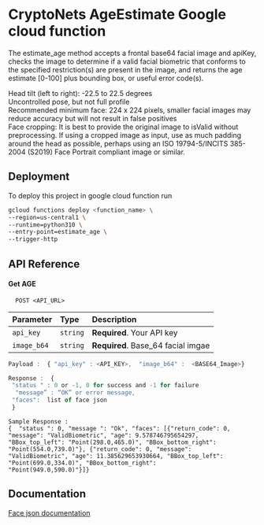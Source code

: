 
# CryptoNets AgeEstimate Google cloud function

The estimate_age method accepts a frontal base64 facial image and apiKey, checks the image to determine if a valid facial biometric that conforms to the specified restriction(s) are present in the image, and returns the age estimate [0-100] plus bounding box, or useful error code(s).


Head tilt (left to right): -22.5 to 22.5 degrees \
Uncontrolled pose, but not full profile\
Recommended minimum face: 224 x 224 pixels, smaller facial images may reduce accuracy but will not result in false positives \
Face cropping: It is best to provide the original image to isValid without preprocessing. If using a cropped image as input, use as much padding around the head as possible, perhaps using an ISO 19794-5/INCITS 385-2004 (S2019) Face Portrait compliant image or similar.


## Deployment

To deploy this project in google cloud function run

```bash
gcloud functions deploy <function_name> \
--region=us-central1 \
--runtime=python310 \
--entry-point=estimate_age \
--trigger-http
```


## API Reference

#### Get AGE

```http
  POST <API_URL>
```

| Parameter | Type     | Description                |
| :-------- | :------- | :------------------------- |
| `api_key` | `string` | **Required**. Your API key |
| `image_b64`| `string` | **Required**. Base_64 facial imgae |





```javascript
Payload :  { "api_key" : <API_KEY>,  "image_b64" :  <BASE64_Image>}

Response :  {
 "status " : 0 or -1, 0 for success and -1 for failure  
  "message” : “OK” or error message,
 "faces":  list of face json
 }

```
```
Sample Response : 
{  "status ": 0, "message ": "Ok", "faces": [{"return_code": 0, "message": "ValidBiometric", "age": 9.578746795654297,
"BBox_top_left": "Point(298.0,465.0)", "BBox_bottom_right": "Point(554.0,739.0)"}, {"return_code": 0, "message":
"ValidBiometric", "age": 11.385629653930664, "BBox_top_left": "Point(699.0,334.0)", "BBox_bottom_right":
"Point(949.0,590.0)"}]}

```



## Documentation

[Face json documentation](https://docs.private.id/cryptonets-python-sdk/ResultObjects/FaceObjectResult.html#cryptonets_python_sdk.helper.result_objects.faceObjectResult.FaceObjectResult)

